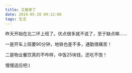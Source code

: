 ```yaml
---
title: 又搬家了
date: 2019-05-28 09:12:08
tags: 生活
---
```


昨天开始在北二环上班了。优点很多就不说了，至于缺点嘛......

一是开车上班要90分钟，地铁也差不多，通勤很痛苦！

二是物业餐饮真的不咋样，中饭25块钱，还吃不饱！

慢慢适应吧:)